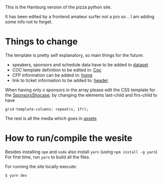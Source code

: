 This is the Hamburg version of the pizza python site.

It has been edited by a frontend amateur surfer not a pro so .. I am adding some info not to forget.

# Things to change
The template is pretty self explanatory, so main things for the future:

 - speakers, sponsors and schedule data have to be added to [dataset](src/dataset.ts)
 - COC template definition to be edited in: [Coc](src/Components/Home/Coc.tsx )
 - CFP information can be added in: [home](src/Components/Home/Speakers.tsx)
 - link to ticket information to be added to: [header](src/Components/Header/index.tsx)

When having only *x* sponsors in the array please edit the CSS template for the [SponsorsShocase](src/Components/SponsorsShocase/index.css), by changing the elements last-child and firs-child to have 

```grid-template-columns: repeat(x, 1fr);``` 

The rest is all the media which goes in [assets](assets)

# How to run/compile the wesite

Besides installing ```npm``` and ```node``` also install ```yarn``` (using ```npm install -g yarn```)
For first time, run ```yarn``` to build all the files.

For running the site locally execute:

```$ yarn dev```
